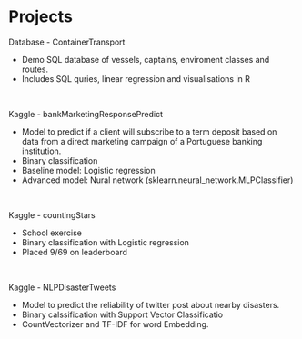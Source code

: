 # Projects
Database - ContainerTransport
 - Demo SQL database of vessels, captains, enviroment classes and routes.
 - Includes SQL quries, linear regression and visualisations in R
<br/>

Kaggle - bankMarketingResponsePredict
 - Model to predict if a client will subscribe to a term deposit based on data from a direct marketing campaign of a Portuguese banking institution.
 - Binary classification
 - Baseline model: Logistic regression
 - Advanced model: Nural network (sklearn.neural_network.MLPClassifier)
<br/>

Kaggle - countingStars
 - School exercise
 - Binary classification with Logistic regression
 - Placed 9/69 on leaderboard
 <br/>
 
 Kaggle - NLPDisasterTweets
 - Model to predict the reliability of twitter post about nearby disasters.
 - Binary calssification with Support Vector Classificatio
 - CountVectorizer and TF-IDF for word Embedding.
